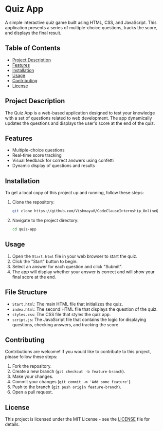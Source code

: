 # Quiz App

A simple interactive quiz game built using HTML, CSS, and JavaScript. This application presents a series of multiple-choice questions, tracks the score, and displays the final result.

## Table of Contents
- [Project Description](#project-description)
- [Features](#features)
- [Installation](#installation)
- [Usage](#usage)
- [Contributing](#contributing)
- [License](#license)

## Project Description
The Quiz App is a web-based application designed to test your knowledge with a set of questions related to web development. The app dynamically updates the questions and displays the user's score at the end of the quiz.

## Features
- Multiple-choice questions
- Real-time score tracking
- Visual feedback for correct answers using confetti
- Dynamic display of questions and results

## Installation
To get a local copy of this project up and running, follow these steps:

1. Clone the repository:
    ```bash
    git clone https://github.com/VishmayaV/CodeClauseInternship_OnlineQuizGame
    ```

2. Navigate to the project directory:
    ```bash
    cd quiz-app
    ```

## Usage
1. Open the `Start.html` file in your web browser to start the quiz.
2. Click the "Start" button to begin.
3. Select an answer for each question and click "Submit".
4. The app will display whether your answer is correct and will show your final score at the end.

## File Structure
- `Start.html`: The main HTML file that initializes the quiz.
- `index.html`: The second HTML file that displays the question of the quiz.
- `styles.css`: The CSS file that styles the quiz app.
- `script.js`: The JavaScript file that contains the logic for displaying questions, checking answers, and tracking the score.

## Contributing
Contributions are welcome! If you would like to contribute to this project, please follow these steps:

1. Fork the repository.
2. Create a new branch (`git checkout -b feature-branch`).
3. Make your changes.
4. Commit your changes (`git commit -m 'Add some feature'`).
5. Push to the branch (`git push origin feature-branch`).
6. Open a pull request.

## License
This project is licensed under the MIT License - see the [LICENSE](LICENSE) file for details.

